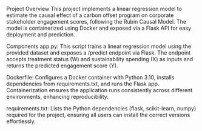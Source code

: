 Project Overview
This project implements a linear regression model to estimate the causal effect of a carbon offset program on corporate stakeholder engagement scores, following the Rubin Causal Model. The model is containerized using Docker and exposed via a Flask API for easy deployment and prediction.

Components
app.py: This script trains a linear regression model using the provided dataset and exposes a /predict endpoint via Flask. The endpoint accepts treatment status (W) and sustainability spending (X) as inputs and returns the predicted engagement score (Y).

Dockerfile: Configures a Docker container with Python 3.10, installs dependencies from requirements.txt, and runs the Flask app. Containerization ensures the application runs consistently across different environments, enhancing reproducibility.

requirements.txt: Lists the Python dependencies (flask, scikit-learn, numpy) required for the project, ensuring all users can install the correct versions effortlessly.
